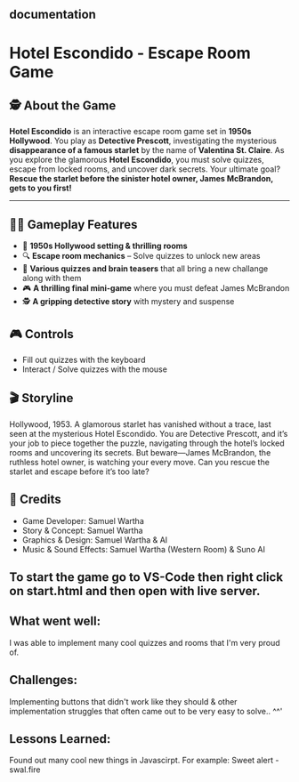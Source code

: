 ## documentation
# Hotel Escondido - Escape Room Game
## 🕵️ About the Game  
**Hotel Escondido** is an interactive escape room game set in **1950s Hollywood**.
You play as **Detective Prescott**, investigating the mysterious **disappearance of a famous starlet** by the name of **Valentina St. Claire**. As you explore the glamorous **Hotel Escondido**, you must solve quizzes, escape from locked rooms, and uncover dark secrets. Your ultimate goal? **Rescue the starlet before the sinister hotel owner, James McBrandon, gets to you first!**

---
## 🧑‍💻 Gameplay Features  
- 🏨 **1950s Hollywood setting & thrilling rooms**  
- 🔍 **Escape room mechanics** – Solve quizzes to unlock new areas
- 📝 **Various quizzes and brain teasers** that all bring a new challange along with them
- 🎮 **A thrilling final mini-game** where you must defeat James McBrandon  
- 🕵️ **A gripping detective story** with mystery and suspense
## 🎮 Controls
- Fill out quizzes with the keyboard
- Interact / Solve quizzes with the mouse
## 🎬 Storyline
Hollywood, 1953. A glamorous starlet has vanished without a trace, last seen at the mysterious Hotel Escondido.
You are Detective Prescott, and it’s your job to piece together the puzzle, navigating through the hotel’s locked rooms and uncovering its secrets. But beware—James McBrandon, the ruthless hotel owner, is watching your every move.
Can you rescue the starlet and escape before it’s too late?
## 🤝 Credits
- Game Developer: Samuel Wartha
- Story & Concept: Samuel Wartha
- Graphics & Design: Samuel Wartha & AI
- Music & Sound Effects: Samuel Wartha (Western Room) & Suno AI
## To start the game go to VS-Code then right click on start.html and then open with live server.
## What went well:
I was able to implement many cool quizzes and rooms that I'm very proud of.
## Challenges:
Implementing buttons that didn't work like they should & other implementation struggles that often came out to be very easy to solve.. ^^'
## Lessons Learned:
Found out many cool new things in Javascirpt. For example: Sweet alert - swal.fire

